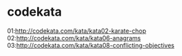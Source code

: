 # codekata
01:http://codekata.com/kata/kata02-karate-chop
02:http://codekata.com/kata/kata06-anagrams
03:http://codekata.com/kata/kata08-conflicting-objectives

